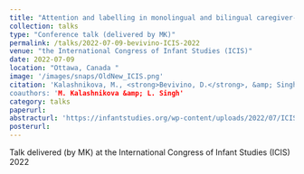 ```yaml
---
title: "Attention and labelling in monolingual and bilingual caregiver-infant interactions"
collection: talks
type: "Conference talk (delivered by MK)"
permalink: /talks/2022-07-09-bevivino-ICIS-2022
venue: "the International Congress of Infant Studies (ICIS)"
date: 2022-07-09
location: "Ottawa, Canada "
image: '/images/snaps/OldNew_ICIS.png'
citation: 'Kalashnikova, M., <strong>Bevivino, D.</strong>, &amp; Singh, L. (2022). Attention and labelling in monolingual and bilingual caregiver-infant interactions. <em>International Congress of Infant Studies (ICIS)</em>. Ottawa, Canada.
coauthors: 'M. Kalashnikova &amp; L. Singh'
category: talks
paperurl: 
abstracturl: 'https://infantstudies.org/wp-content/uploads/2022/07/ICIS-2022-Abstract-ProceedingsJuly07.pdf#page=76'
posterurl: 
---
```


Talk delivered (by MK) at the International Congress of Infant Studies (ICIS) 2022
